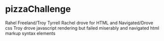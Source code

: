 # pizzaChallenge
Rahel Freeland/Troy Tyrrell
 Rachel drove for HTML and Navigated/Drove css
 Troy drove javascript rendering but failed miserably and navigated html markup syntax elements
